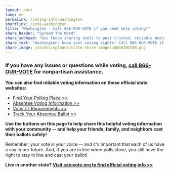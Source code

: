 ```yaml
---
layout: post
lang: en
permalink: /voting-info/washington
shortlink: /vote-washington
title: "Washington - Call 866-OUR-VOTE if you need help voting!"
share_header: "Spread The Word"
share_subhead: "Use these sharing tools to post trusted, reliable Washington voting information!"
share_text: "Washington: know your voting rights! Call 866-OUR-VOTE if you need help voting, or use these official resources."
share_image: /assets/uploads/state-share-images/WASHINGTON.png
---
```

### **If you have any issues or questions while voting, [call 866-OUR-VOTE](tel:8666878683) for nonpartisan assistance.**

**You can also find reliable voting information on these official state websites:**

* [Find Your Polling Place >>](https://voter.votewa.gov/WhereToVote.aspx)
* [Absentee Voting Information >>](https://www.sos.wa.gov/elections/faq_vote_by_mail.aspx)
* [Voter ID Requirements >>](http://www.sos.wa.gov/elections/voters.aspx)
* [Track Your Absentee Ballot >>](https://voter.votewa.gov/WhereToVote.aspx#/login)

**Use the buttons on this page to help share this helpful voting information with your community -- and help your friends, family, and neighbors cast their ballots safely!**

Remember, your vote is your voice -- and it's important that each of us have a say in our future. And, if you are in line when polls close, you still have the right to stay in line and cast your ballot!

**Live in another state? [Visit canivote.org to find official voting info >>](https://canivote.org)**